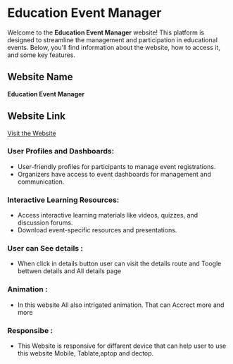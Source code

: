 # Education Event Manager

Welcome to the **Education Event Manager** website! This platform is designed to streamline the management and participation in educational events. Below, you'll find information about the website, how to access it, and some key features.

## Website Name

**Education Event Manager**

## Website Link

[Visit the Website](https://www.your-website-link.com)

### User Profiles and Dashboards:

- User-friendly profiles for participants to manage event registrations.
- Organizers have access to event dashboards for management and communication.

### Interactive Learning Resources:

- Access interactive learning materials like videos, quizzes, and discussion forums.
- Download event-specific resources and presentations.

### User can See details :

 - When click in details button  user can visit the details route and Toogle bettwen details and All details page 

 ### Animation :

- In this website All also intrigated  animation. That can Accrect more and more 

### Responsibe :

- This Website is responsive for diffarent device that can help user to use this website  Mobile, Tablate,aptop and dectop.








